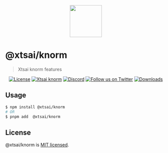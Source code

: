 <p align="center">
  <picture>
    <img src="https://ucarecdn.com/caec73c1-afe5-46cc-aad6-697aca81c4a2/lotolab_golden.svg" height="100"/>
  </picture>
  <h4 align="center">
</p>

# @xtsai/knorm

> Xtsai knorm features

<p align="center">
    <a href="https://www.npmjs.com/~xtsai" target="_blank"><img src="https://img.shields.io/npm/l/%40xtsai%2F*?color=%23FFDEAD&label=@xtsai/knorm" alt="License" /></a>
    <a href="https://www.npmjs.com/~xtsai" target="_blank"><img src="https://img.shields.io/npm/v/@xtsai/xxx.svg?label=xtsai" alt="Xtsai knorm" /></a>
    <a href="https://discord.gg/lotolab" target="_blank"><img src="https://img.shields.io/badge/discord-online-brightgreen.svg" alt="Discord"/></a>
    <a href="https://x.com/lamborghini171" target="_blank"><img src="https://img.shields.io/twitter/follow/nestframework.svg?style=social&label=Follow" alt="Follow us on Twitter"></a>
    <a href="https://www.npmjs.com/~xtsai" target="_blank"><img src="https://img.shields.io/npm/dm/%40xtsai%2Fknorm?style=flat&logoColor=%23FA0809" alt="Downloads" /></a>
</p>


## Usage

```bash
$ npm install @xtsai/knorm
# OR
$ pnpm add  @xtsai/knorm
```

## License

@xtsai/knorm is [MIT licensed](LICENSE).

